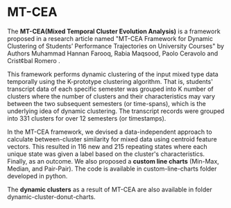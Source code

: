 # MT-CEA 
The **MT-CEA(Mixed Temporal Cluster Evolution Analysis)** is a framework proposed in a research article named "MT-CEA Framework for Dynamic Clustering of Students’
Performance Trajectories on University Courses" by Authors Muhammad Hannan Farooq, Rabia Maqsood, Paolo Ceravolo and Crist¢bal Romero .

This framework performs dynamic clustering of the input mixed type data temporally using the K-prototype clustering algorithm. That is, students' transcript data of each specific semester was grouped into K number of clusters where the number of clusters and their characteristics may vary between the two subsequent semesters (or time-spans), which is the underlying idea of dynamic clustering. The transcript records were grouped into 331 clusters for over 12 semesters (or timestamps).

In the MT-CEA framework, we devised a data-independent approach to calculate between-cluster similarity for mixed data using centroid feature vectors. This resulted in 116 new and 215 repeating states where each unique state was given a label based on the cluster's characteristics. Finally, as an outcome. We also proposed a **custom line charts** (Min-Max, Median, and Pair-Pair). The code is available in custom-line-charts folder developed in python.

The **dynamic clusters** as a result of MT-CEA are also available in folder dynamic-cluster-donut-charts.
